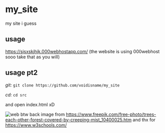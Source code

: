 # my_site
my site i guess
## usage
  https://sjsxskjhjk.000webhostapp.com/
  (the website is using 000webhost sooo take that as you will)
## usage pt2

  _git:_ `git clone https://github.com/voidisname/my_site` 
  
  _cd:_ `cd src` 
  
  and open index.html xD
  
![web](https://github.com/voidisname/my_site/assets/117511340/77171c45-ba31-4d0f-9e80-0c1e15dbfccb)
btw back image from https://www.freepik.com/free-photo/trees-each-other-forest-covered-by-creeping-mist_10400025.htm
and thx for https://www.w3schools.com/
